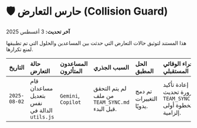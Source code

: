 # 🛡️ حارس التعارض (Collision Guard)

**آخر تحديث:** 3 أغسطس 2025

هذا المستند لتوثيق حالات التعارض التي حدثت بين المساعدين والحلول التي تم تطبيقها لمنع تكرارها.

| التاريخ | حالة التعارض | المساعدون المتأثرون | السبب الجذري | الحل المطبق | الإجراء الوقائي المستقبلي |
| :--- | :--- | :--- | :--- | :--- | :--- |
| `2025-08-02` | قام مساعدان بتعديل نفس الدالة في `utils.js` | `Gemini`, `Copilot` | لم يتم التحقق من ملف `TEAM_SYNC.md` قبل البدء. | تم دمج التغييرات يدويًا. | إعادة تأكيد ضرورة تحديث `TEAM_SYNC.md` كخطوة أولى إلزامية. |
